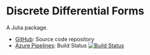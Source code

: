# Discrete Differential Forms

A Julia package.

* [GitHub](https://github.com/eschnett/DDF.jl): Source code repository
* [Azure
  Pipelines](https://dev.azure.com/schnetter/DDF.jl/_build):
  Build Status [![Build
  Status](https://dev.azure.com/schnetter/DDF/_apis/build/status/eschnett.DDF?branchName=master)](https://dev.azure.com/schnetter/DDF/_build/latest?definitionId=1&branchName=master)
